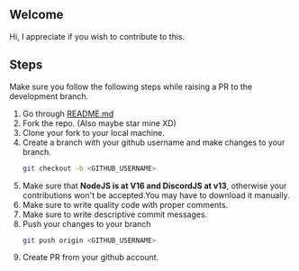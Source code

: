 ## Welcome

Hi, I appreciate if you wish to contribute to this.

## Steps

Make sure you follow the following steps while raising a PR to the development branch.

<ol>
<li>Go through <a href="https://github.com/hitenSharm/Dicord-Meme-Bot/blob/main/README.md">README.md</a></li>
<li>Fork the repo. (Also maybe star mine XD)</li>
<li>Clone your fork to your local machine.</li>
<li>Create a branch with your github username and make changes to your branch.</li>

```sh
git checkout -b <GITHUB_USERNAME>
```

<li>Make sure that <b>NodeJS is at V16 and DiscordJS at v13</b>, otherwise your contributions won't be accepted.You may have to download it manually.</li>

<li>Make sure to write quality code with proper comments.</li>

<li>Make sure to write descriptive commit messages.</li>

<li>Push your changes to your branch</li>

```sh
git push origin <GITHUB_USERNAME>
```

<li>Create PR from your github account.</li>
</ol>
